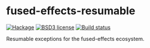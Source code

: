 # fused-effects-resumable

[![Hackage](https://img.shields.io/hackage/v/fused-effects-resumable.svg)](https://hackage.haskell.org/package/fused-effects-resumable)
[![BSD3 license](https://img.shields.io/badge/license-BSD3-blue.svg)](LICENSE)
[![Build status](https://secure.travis-ci.org/patrickt/fused-effects-resumable.svg)](https://travis-ci.org/patrickt/fused-effects-resumable)

Resumable exceptions for the fused-effects ecosystem.
